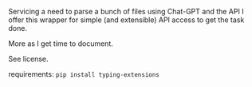 Servicing a need to parse a bunch of files using Chat-GPT and the API I offer this wrapper for simple (and extensible) API access to get the task done.

More as I get time to document.

See license.


requirements:
`pip install typing-extensions`
